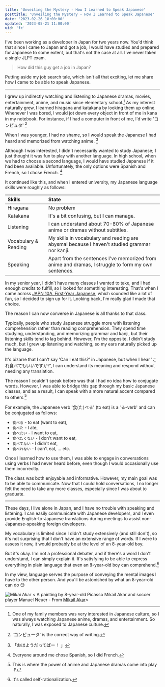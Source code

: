 ```yaml
---
title: 'Unveiling the Mystery - How I Learned to Speak Japanese'
posttitle: 'Unveiling the Mystery - How I Learned to Speak Japanese'
date: '2023-02-26 18:00:00'
updated: '2023-05-21 11:00:00'
uid: 'fc'
---
```



I've been working as a developer in Japan for two years now. You'd think that since I came to Japan and got a job, I would have studied and prepared for Japanese to some extent, but that's not the case at all. I've never taken a single JLPT exam.

> How did this guy get a job in Japan?

Putting aside my job search tale, which isn't all that exciting, let me share how I came to be able to speak Japanese.

---

I grew up indirectly watching and listening to Japanese dramas, movies, entertainment, anime, and music since elementary school.[^a] As my interest naturally grew, I learned hiragana and katakana by looking them up online. Whenever I was bored, I would jot down every object in front of me in kana in my notebook. For instance, if I had a computer in front of me, I'd write 'コンピュタ' [^b]

When I was younger, I had no shame, so I would speak the Japanese I had heard and memorized from watching anime. [^c]

Although I was interested, I didn't necessarily wanted to study Japanese; I just thought it was fun to play with another language. In high school, when we had to choose a second language, I would have studied Japanese if it had been available. Unfortunately, the only options were Spanish and French, so I chose French. [^e]

It continued like this, and when I entered university, my Japanese language skills were roughly as follows:

|Skills| State|
|:-----|:-----|
|Hiragana| No problem|
|Katakana|It's a bit confusing, but I can manage.|
|Listening | I can understand about 70-80% of Japanese anime or dramas without subtitles. |
|Vocabulary & Reading | My skills in vocabulary and reading are abysmal because I haven't studied grammar nor kanji. |
| Speaking | Apart from the sentences I've memorized from anime and dramas, I struggle to form my own sentences. |

In my senior year, I didn't have many classes I wanted to take, and I had enough credits to fulfill, so I looked for something interesting. That's when I came across [JAPN 10A. First-Year Japanese](https://catalog.ucsd.edu/courses/JAPN.html), which sounded like a lot of fun, so I decided to sign up for it. Looking back, I'm really glad I made that choice.

The reason I can now converse in Japanese is all thanks to that class.

Typically, people who study Japanese struggle more with listening comprehension rather than reading comprehension. They spend time studying, understanding, and memorizing grammar and kanji, but their listening skills tend to lag behind. However, I'm the opposite. I didn't study much, but I grew up listening and watching, so my ears naturally picked up the language.

It's bizarre that I can't say 'Can I eat this?' in Japanese, but when I hear 'これ食べてもいいですか?', I can understand its meaning and respond without needing any translation.

The reason I couldn't speak before was that I had no idea how to conjugate words. However, I was able to bridge this gap through my basic Japanese classes, and as a result, I can speak with a more natural accent compared to others.[^f]

For example, the Japanese verb '食(た)べる' (to eat) is a 'る-verb' and can be conjugated as follows:

- `食べる` - to eat (want to eat),
- `食べた` - I ate,
- `食べたい` - I want to eat,
- `食べたくない` - I don't want to eat,
- `食べてない` - I didn't eat,
- `食べれない` - I can't eat, ... etc.

Once I learned how to use them, I was able to engage in conversations using verbs I had never heard before, even though I would occasionally use them incorrectly.

The class was both enjoyable and informative. However, my main goal was to be able to communicate. Now that I could hold conversations, I no longer felt the need to take any more classes, especially since I was about to graduate.

---

These days, I live alone in Japan, and I have no trouble with speaking and listening. I can easily communicate with Japanese developers, and I even provide English-to-Japanese translations during meetings to assist non-Japanese-speaking foreign developers.

My vocabulary is limited since I didn't study extensively (and still don't), so it's not surprising that I don't have an extensive range of words. If I were to assess it now, it would probably be at the level of an 8-year-old boy.

But it's okay. I'm not a professional debater, and if there's a word I don't understand, I can simply explain it. It's satisfying to be able to express everything in plain language that even an 8-year-old boy can comprehend.[^g]

In my view, language serves the purpose of conveying the mental images I have to the other person. And you'll be astonished by what an 8-year-old can do 😏

![Mikai Akar](/images/mikail-akar.webp)
< A painting by 8-year-old Picasso Mikail Akar and soccer player Manuel Neuer - From [Mikail Akar](https://www.instagram.com/mikails_galerie/?hl=en)>

[^a]: One of my family members was very interested in Japanese culture, so I was always watching Japanese anime, dramas, and entertainment. So naturally, I was exposed to Japanese culture.
[^b]: 'コンピュータ' is the correct way of writing.
[^c]: 「おはようだってばー！ 」
[^e]: Everyone around me chose Spanish, so I did French.
[^f]: This is where the power of anime and Japanese dramas come into play :P
[^g]: It's called self-rationalization.